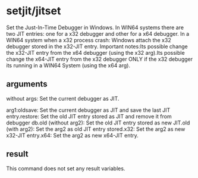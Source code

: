 # setjit/jitset

Set the Just-In-Time Debugger in Windows. In WIN64 systems there are two JIT entries: one for a x32 debugger and other for a x64 debugger. In a WIN64 system when a x32 process crash: Windows attach the x32 debugger stored in the x32-JIT entry. Important notes:Its possible change the x32-JIT entry from the x64 debugger (using the x32 arg).Its possible change the x64-JIT entry from the   x32 debugger ONLY if the x32 debugger its running in a WIN64 System (using the x64 arg).

## arguments

without args: Set the current debugger as JIT.

arg1:oldsave: Set the current debugger as     JIT and save the last JIT entry.restore: Set the old JIT entry     stored as JIT and remove it from debugger db.old (without arg2): Set the old     JIT entry stored as new JIT.old (with arg2): Set the arg2 as     old JIT entry stored.x32: Set the arg2 as new     x32-JIT entry.x64: Set the arg2 as new     x64-JIT entry.

## result

This command does not set any result variables.
